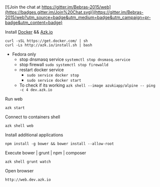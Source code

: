 [![Join the chat at https://gitter.im/Bebras-2015/web](https://badges.gitter.im/Join%20Chat.svg)](https://gitter.im/Bebras-2015/web?utm_source=badge&utm_medium=badge&utm_campaign=pr-badge&utm_content=badge)

Install [Docker](https://www.docker.com/) && [Azk.io](http://docs.azk.io/en/installation/)
```
curl -sSL https://get.docker.com/ | sh
curl -Ls http://azk.io/install.sh | bash
```
* Fedora only
    * stop dnsmasq service `systemctl stop dnsmasq.service`
    * stop firewall `sudo systemctl stop firewalld`
    * restart docker service
        - `sudo service docker stop`
        - `sudo service docker start`
    * To check if its working `azk shell --image azukiapp/alpine -- ping -c 4 dev.azk.io`

Run web
```
azk start
```
Connect to containers shell
```
azk shell web
```
Install additional applications
```
npm install -g bower && bower install --allow-root
```
Execute bower | grunt | npm | composer
```
azk shell grunt watch
```
Open browser
```
http://web.dev.azk.io
```
